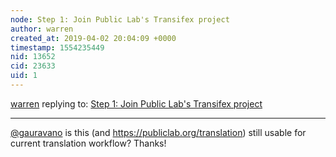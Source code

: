 ```yaml
---
node: Step 1: Join Public Lab's Transifex project
author: warren
created_at: 2019-04-02 20:04:09 +0000
timestamp: 1554235449
nid: 13652
cid: 23633
uid: 1
---
```




[warren](../profile/warren) replying to: [Step 1: Join Public Lab's Transifex project](../notes/liz/10-26-2016/how-to-join-public-lab-s-transifex-project)

----
 [@gauravano](/profile/gauravano) is this (and https://publiclab.org/translation) still usable for current translation workflow? Thanks!